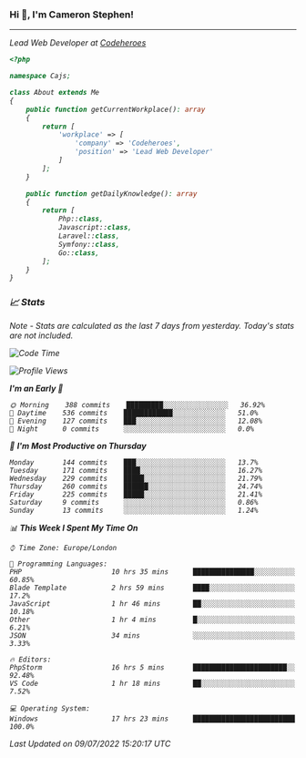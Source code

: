 ### Hi 👋, I'm Cameron Stephen!
<hr>
<p><em>Lead Web Developer at <a href="https://codeheroes.co.uk">Codeheroes</a></p>


```php
<?php

namespace Cajs;

class About extends Me
{
    public function getCurrentWorkplace(): array
    {
        return [
            'workplace' => [
                'company' => 'Codeheroes',
                'position' => 'Lead Web Developer'
            ]
        ];
    }

    public function getDailyKnowledge(): array
    {
        return [
            Php::class,
            Javascript::class,
            Laravel::class,
            Symfony::class,
            Go::class,
        ];
    }
}
```

### 📈 Stats
<p><em>Note - Stats are calculated as the last 7 days from yesterday. Today's stats are not included.</em></p>


<!--START_SECTION:waka-->
![Code Time](http://img.shields.io/badge/Code%20Time-3%2C005%20hrs%203%20mins-blue)

![Profile Views](http://img.shields.io/badge/Profile%20Views-0-blue)

**I'm an Early 🐤** 

```text
🌞 Morning    388 commits    █████████░░░░░░░░░░░░░░░░   36.92% 
🌆 Daytime    536 commits    ████████████░░░░░░░░░░░░░   51.0% 
🌃 Evening    127 commits    ███░░░░░░░░░░░░░░░░░░░░░░   12.08% 
🌙 Night      0 commits      ░░░░░░░░░░░░░░░░░░░░░░░░░   0.0%

```
📅 **I'm Most Productive on Thursday** 

```text
Monday       144 commits    ███░░░░░░░░░░░░░░░░░░░░░░   13.7% 
Tuesday      171 commits    ████░░░░░░░░░░░░░░░░░░░░░   16.27% 
Wednesday    229 commits    █████░░░░░░░░░░░░░░░░░░░░   21.79% 
Thursday     260 commits    ██████░░░░░░░░░░░░░░░░░░░   24.74% 
Friday       225 commits    █████░░░░░░░░░░░░░░░░░░░░   21.41% 
Saturday     9 commits      ░░░░░░░░░░░░░░░░░░░░░░░░░   0.86% 
Sunday       13 commits     ░░░░░░░░░░░░░░░░░░░░░░░░░   1.24%

```


📊 **This Week I Spent My Time On** 

```text
⌚︎ Time Zone: Europe/London

💬 Programming Languages: 
PHP                      10 hrs 35 mins      ███████████████░░░░░░░░░░   60.85% 
Blade Template           2 hrs 59 mins       ████░░░░░░░░░░░░░░░░░░░░░   17.2% 
JavaScript               1 hr 46 mins        ██░░░░░░░░░░░░░░░░░░░░░░░   10.18% 
Other                    1 hr 4 mins         █░░░░░░░░░░░░░░░░░░░░░░░░   6.21% 
JSON                     34 mins             ░░░░░░░░░░░░░░░░░░░░░░░░░   3.33%

🔥 Editors: 
PhpStorm                 16 hrs 5 mins       ███████████████████████░░   92.48% 
VS Code                  1 hr 18 mins        ██░░░░░░░░░░░░░░░░░░░░░░░   7.52%

💻 Operating System: 
Windows                  17 hrs 23 mins      █████████████████████████   100.0%

```


 Last Updated on 09/07/2022 15:20:17 UTC
<!--END_SECTION:waka-->
